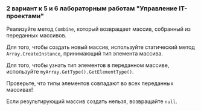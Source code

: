 ### 2 вариант к 5 и 6 лабораторным работам "Управление IT-проектами"

Реализуйте метод `Combine`, который возвращает массив, собранный из переданных массивов.

Для того, чтобы создать новый массив, используйте статический метод `Array.CreateInstance`, принимающий тип элемента массива.

Для того, чтобы узнать тип элементов в переданном массиве, используйте `myArray.GetType().GetElementType()`.

Проверьте, что типы элементов совпадают во всех переданных массивах!

Если результирующий массив создать нельзя, возвращайте `null`.
